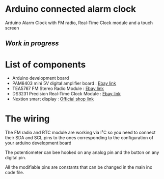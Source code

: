 # Arduino connected alarm clock 
Arduino Alarm Clock with FM radio, Real-Time Clock module and a touch screen
## *Work in progress*

# List of components
- Arduino development board
- PAM8403 mini 5V digital amplifier board : [Ebay link](https://www.ebay.com/itm/PAM8403-Mini-5V-Digital-Small-Power-Amplifier-Board-with-Switched-Potentiometer/401937591144?hash=item5d9558eb68:g:l4EAAOSwiXNdkWe3)
- TEA5767 FM Stereo Radio Module : [Ebay link](https://www.ebay.fr/itm/TEA5767-FM-Stereo-Radio-Module-for-Arduino-76-108MHZ-With-Free-Cable-Antenna/263280085434?ssPageName=STRK%3AMEBIDX%3AIT&_trksid=p2060353.m2749.l2649)
- DS3231 Precision Real-Time Clock Module : [Ebay link](https://www.ebay.com/itm/Arduino-DS3231-AT24C32-IIC-Module-Precision-RTC-Real-Time-Clock-Memory-ST537/362413657616?epid=7028399073&hash=item5461898e10:g:RyAAAOSwxZZbcosf)
- Nextion smart display : [Official shop link](https://www.itead.cc/nextion-nx4827t043.html)
# The wiring
The FM radio and RTC module are working via I²C so you need to connect their SDA and SCL pins to the ones corresponding to the configuration of your arduino development board

The potentiometer can bee hooked on any analog pin and the button on any digital pin.

All the modifiable pins are constants that can be changed in the main ino code file.